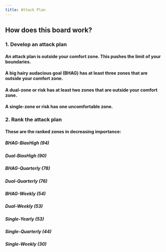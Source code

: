 ```yaml
---
title: Attack Plan
---
```


## How does this board work?
### 1. Develop an attack plan
#### An attack plan is outside your comfort zone. This pushes the limit of your boundaries.
#### A big hairy audacious goal (BHAG) has at least three zones that are outside your comfort zone.
#### A dual-zone or risk has at least two zones that are outside your comfort zone.
#### A single-zone or risk has one uncomfortable zone.
### 2. Rank the attack plan
#### These are the ranked zones in decreasing importance:
##### BHAG-BiasHigh (94)
##### Dual-BiasHigh (90)
##### BHAG-Quarterly (78)
##### Dual-Quarterly (76)
##### BHAG-Weekly (54)
##### Dual-Weekly (53)
##### Single-Yearly (53)
##### Single-Quarterly (44)
##### Single-Weekly (30)
####
